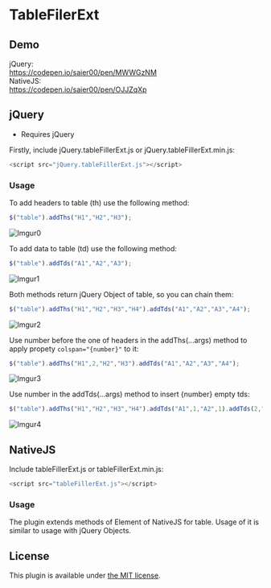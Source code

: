 # TableFilerExt

## Demo
jQuery:<br>
<https://codepen.io/saier00/pen/MWWGzNM>
<br>
NativeJS:<br>
<https://codepen.io/saier00/pen/OJJZqXp>

## jQuery
* Requires jQuery

Firstly, include jQuery.tableFillerExt.js or jQuery.tableFillerExt.min.js:

```js
<script src="jQuery.tableFillerExt.js"></script>
```

### Usage


To add headers to table (th) use the following method:

```js
$("table").addThs("H1","H2","H3");
```

![Imgur0](https://i.imgur.com/FOURFKU.png)

To add data to table (td) use the following method:

```js
$("table").addTds("A1","A2","A3");
```
![Imgur1](https://i.imgur.com/8AT6u5i.png)

Both methods return jQuery Object of table, so you can chain them:
```js
$("table").addThs("H1","H2","H3","H4").addTds("A1","A2","A3","A4");
```
![Imgur2](https://i.imgur.com/I4cN6jd.png)

Use number before the one of headers in the addThs(...args) method to apply propety `colspan="{number}"` to it:
```js
$("table").addThs("H1",2,"H2","H3").addTds("A1","A2","A3","A4");
```
![Imgur3](https://i.imgur.com/R1IFMCL.png)

Use number in the addTds(...args) method to insert {number} empty tds:
```js
$("table").addThs("H1","H2","H3","H4").addTds("A1",1,"A2",1).addTds(2,"A3","A4");
```
![Imgur4](https://i.imgur.com/33czj00.png)

## NativeJS
Include tableFillerExt.js or tableFillerExt.min.js:
```js
<script src="tableFillerExt.js"></script>
```
### Usage
The plugin extends methods of Element of NativeJS for table. Usage of it is similar to usage with jQuery Objects.
## License

This plugin is available under [the MIT license](http://mths.be/mit).
